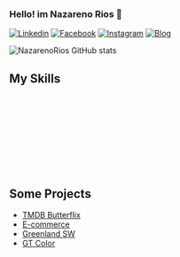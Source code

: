 ### Hello! im Nazareno Rios 👋

[![Linkedin](https://img.shields.io/badge/LinkedIn-0077B5?style=for-the-badge&logo=linkedin&logoColor=white)](https://www.linkedin.com/in/nazareno-rios/)
[![Facebook](https://img.shields.io/badge/Facebook-1877F2?style=for-the-badge&logo=facebook&logoColor=white)](https://www.facebook.com/nazareno.rios.1/)
[![Instagram](https://img.shields.io/badge/Instagram-E4405F?style=for-the-badge&logo=instagram&logoColor=white)](https://www.instagram.com/nazarenorios1/)
[![Blog](https://img.shields.io/website-up-down-green-red/http/monip.org.svg)](https://nazarenorios.github.io/portfolio/)


![NazarenoRios GitHub stats](https://github-readme-stats.vercel.app/api?username=NazarenoRios&show_icons=true&theme=tokyonight)

## My Skills

<div style="display: inline_block"><br/>
    <img align="center" alt="" src="https://img.shields.io/badge/HTML5-E34F26?style=for-the-badge&logo=html5&logoColor=white" />
    <img align="center" alt="" src="https://img.shields.io/badge/CSS3-1572B6?style=for-the-badge&logo=css3&logoColor=white" />
    <img align="center" alt="" src="https://img.shields.io/badge/Sass-CC6699?style=for-the-badge&logo=sass&logoColor=white" />
    <img align="center" alt="" src="https://img.shields.io/badge/JavaScript-F7DF1E?style=for-the-badge&logo=javascript&logoColor=black" />
    <img align="center" alt="" src="https://img.shields.io/badge/TypeScript-007ACC?style=for-the-badge&logo=typescript&logoColor=white" />
    <img align="center" alt="" src="https://img.shields.io/badge/React-20232A?style=for-the-badge&logo=react&logoColor=61DAFB" />
    <img align="center" alt="" src="https://img.shields.io/badge/Next-black?style=for-the-badge&logo=next.js&logoColor=white" />
    <img align="center" alt="" src="https://img.shields.io/badge/React_Native-20232A?style=for-the-badge&logo=react&logoColor=61DAFB" />
    <img align="center" alt="" src="https://img.shields.io/badge/Redux-593D88?style=for-the-badge&logo=redux&logoColor=white" />
</div>

<div style="display: inline_block"><br/>
    <img align="center" alt="" src="https://img.shields.io/badge/Node.js-43853D?style=for-the-badge&logo=node.js&logoColor=white" />
    <img align="center" alt="" src="https://img.shields.io/badge/Express.js-404D59?style=for-the-badge" />
    <img align="center" alt="" src="https://img.shields.io/badge/MySQL-00000F?style=for-the-badge&logo=mysql&logoColor=white" />
    <img align="center" alt="" src="https://img.shields.io/badge/PostgreSQL-316192?style=for-the-badge&logo=postgresql&logoColor=white" />
    <img align="center" alt="" src="https://img.shields.io/badge/sequelize-323330?style=for-the-badge&logo=sequelize&logoColor=blue" />
    <img align="center" alt="" src="https://img.shields.io/badge/MongoDB-4EA94B?style=for-the-badge&logo=mongodb&logoColor=white" />
    <img align="center" alt="" src="https://img.shields.io/badge/Firebase-039BE5?style=for-the-badge&logo=Firebase&logoColor=white" />
    <img align="center" alt="" src="https://img.shields.io/badge/Amazon_AWS-FF9900?style=for-the-badge&logo=amazonaws&logoColor=white" />
</div>

<div style="display: inline_block"><br/>
    <img align="center" alt="" src="https://img.shields.io/badge/Tailwind_CSS-38B2AC?style=for-the-badge&logo=tailwind-css&logoColor=white" />
    <img align="center" alt="" src="https://img.shields.io/badge/Bootstrap-563D7C?style=for-the-badge&logo=bootstrap&logoColor=white" />
    <img align="center" alt="" src="https://img.shields.io/badge/Material--UI-0081CB?style=for-the-badge&logo=material-ui&logoColor=white" />
    <img align="center" alt="" src="https://img.shields.io/badge/styled--components-DB7093?style=for-the-badge&logo=styled-components&logoColor=white" />
</div>

<br/>
<br/>

## Some Projects
- [TMDB Butterflix](https://www.youtube.com/watch?v=58lNxGxueT0)
- [E-commerce](https://www.youtube.com/watch?v=5mcsn3wxW4g)
- [Greenland SW](https://greenlandsw.netlify.app/)
- [GT Color](https://gtcolor.netlify.app/)
